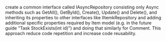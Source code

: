 create a common interface called IAsyncRepository consisting only Async methods such as GetAll(), GetById(), Create(), Update() and Delete(), and inheriting its properties to other interfaces like IItemkRepository and adding additional specific properties required by Item model (e.g. in the future guide "Task<bool> StockExists(int id)") and doing that similarly for Comment. This approach reduce code repetition and increase code reusability.
